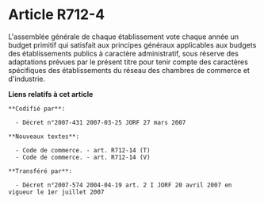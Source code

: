 # Article R712-4

L'assemblée générale de chaque établissement vote chaque année un budget primitif qui satisfait aux principes généraux
applicables aux budgets des établissements publics à caractère administratif, sous réserve des adaptations prévues par le
présent titre pour tenir compte des caractères spécifiques des établissements du réseau des chambres de commerce et
d'industrie.

**Liens relatifs à cet article**

	**Codifié par**:

	  - Décret n°2007-431 2007-03-25 JORF 27 mars 2007

	**Nouveaux textes**:

	  - Code de commerce. - art. R712-14 (T)
	  - Code de commerce. - art. R712-14 (V)

	**Transféré par**:

	  - Décret n°2007-574 2004-04-19 art. 2 I JORF 20 avril 2007 en vigueur le 1er juillet 2007
